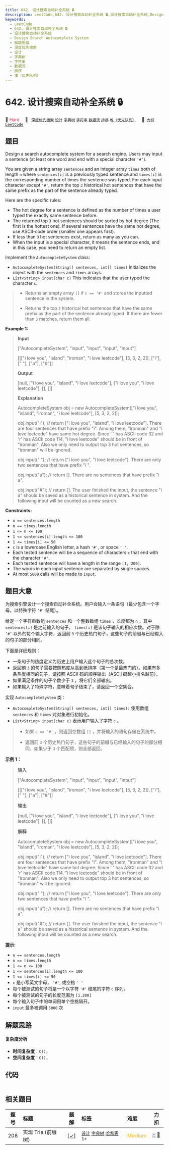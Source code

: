 ```yaml
---
title: 642. 设计搜索自动补全系统 🔒
description: LeetCode,642. 设计搜索自动补全系统 🔒,设计搜索自动补全系统,Design Search Autocomplete System,解题思路,深度优先搜索,设计,字典树,字符串,数据流,排序,堆（优先队列）
keywords:
  - LeetCode
  - 642. 设计搜索自动补全系统 🔒
  - 设计搜索自动补全系统
  - Design Search Autocomplete System
  - 解题思路
  - 深度优先搜索
  - 设计
  - 字典树
  - 字符串
  - 数据流
  - 排序
  - 堆（优先队列）
---
```


# 642. 设计搜索自动补全系统 🔒

🔴 <font color=#ff334b>Hard</font>&emsp; 🔖&ensp; [`深度优先搜索`](/tag/depth-first-search.md) [`设计`](/tag/design.md) [`字典树`](/tag/trie.md) [`字符串`](/tag/string.md) [`数据流`](/tag/data-stream.md) [`排序`](/tag/sorting.md) [`堆（优先队列）`](/tag/heap-priority-queue.md)&emsp; 🔗&ensp;[`力扣`](https://leetcode.cn/problems/design-search-autocomplete-system) [`LeetCode`](https://leetcode.com/problems/design-search-autocomplete-system)

## 题目

Design a search autocomplete system for a search engine. Users may input a
sentence (at least one word and end with a special character `'#'`).

You are given a string array `sentences` and an integer array `times` both of
length `n` where `sentences[i]` is a previously typed sentence and `times[i]`
is the corresponding number of times the sentence was typed. For each input
character except `'#'`, return the top `3` historical hot sentences that have
the same prefix as the part of the sentence already typed.

Here are the specific rules:

  * The hot degree for a sentence is defined as the number of times a user typed the exactly same sentence before.
  * The returned top `3` hot sentences should be sorted by hot degree (The first is the hottest one). If several sentences have the same hot degree, use ASCII-code order (smaller one appears first).
  * If less than `3` hot sentences exist, return as many as you can.
  * When the input is a special character, it means the sentence ends, and in this case, you need to return an empty list.

Implement the `AutocompleteSystem` class:

  * `AutocompleteSystem(String[] sentences, int[] times)` Initializes the object with the `sentences` and `times` arrays.
  * `List<String> input(char c)` This indicates that the user typed the character `c`. 
> 
> * Returns an empty array `[]` if `c == '#'` and stores the inputted sentence in the system.
> 
> * Returns the top `3` historical hot sentences that have the same prefix as the part of the sentence already typed. If there are fewer than `3` matches, return them all.



**Example 1:**

> 
> 
> 
> 
> 
> **Input**
> 
> ["AutocompleteSystem", "input", "input", "input", "input"]
> 
> [[["i love you", "island", "iroman", "i love leetcode"], [5, 3, 2, 2]], ["i"], [" "], ["a"], ["#"]]
> 
> **Output**
> 
> [null, ["i love you", "island", "i love leetcode"], ["i love you", "i love leetcode"], [], []]
> 
> 
> 
> **Explanation**
> 
> AutocompleteSystem obj = new AutocompleteSystem(["i love you", "island", "iroman", "i love leetcode"], [5, 3, 2, 2]);
> 
> obj.input("i"); // return ["i love you", "island", "i love leetcode"]. There are four sentences that have prefix "i". Among them, "ironman" and "i love leetcode" have same hot degree. Since ' ' has ASCII code 32 and 'r' has ASCII code 114, "i love leetcode" should be in front of "ironman". Also we only need to output top 3 hot sentences, so "ironman" will be ignored.
> 
> obj.input(" "); // return ["i love you", "i love leetcode"]. There are only two sentences that have prefix "i ".
> 
> obj.input("a"); // return []. There are no sentences that have prefix "i a".
> 
> obj.input("#"); // return []. The user finished the input, the sentence "i a" should be saved as a historical sentence in system. And the following input will be counted as a new search.

**Constraints:**

  * `n == sentences.length`
  * `n == times.length`
  * `1 <= n <= 100`
  * `1 <= sentences[i].length <= 100`
  * `1 <= times[i] <= 50`
  * `c` is a lowercase English letter, a hash `'#'`, or space `' '`.
  * Each tested sentence will be a sequence of characters `c` that end with the character `'#'`.
  * Each tested sentence will have a length in the range `[1, 200]`.
  * The words in each input sentence are separated by single spaces.
  * At most `5000` calls will be made to `input`.


## 题目大意

为搜索引擎设计一个搜索自动补全系统。用户会输入一条语句（最少包含一个字母，以特殊字符 `'#'` 结尾）。

给定一个字符串数组 `sentences` 和一个整数数组 `times` ，长度都为 `n` ，其中 `sentences[i]` 是之前输入的句子，
`times[i]` 是该句子输入的相应次数。对于除 `‘#’` 以外的每个输入字符，返回前 `3`
个历史热门句子，这些句子的前缀与已经输入的句子的部分相同。

下面是详细规则：

  * 一条句子的热度定义为历史上用户输入这个句子的总次数。
  * 返回前 `3` 的句子需要按照热度从高到低排序（第一个是最热门的）。如果有多条热度相同的句子，请按照 ASCII 码的顺序输出（ASCII 码越小排名越前）。
  * 如果满足条件的句子个数少于 `3` ，将它们全部输出。
  * 如果输入了特殊字符，意味着句子结束了，请返回一个空集合。

实现 `AutocompleteSystem` 类：

  * `AutocompleteSystem(String[] sentences, int[] times):` 使用数组`sentences` 和 `times` 对对象进行初始化。
  * `List<String> input(char c)` 表示用户输入了字符 `c` 。 
> 
> * 如果 `c == '#'` ，则返回空数组 `[]` ，并将输入的语句存储在系统中。
> 
> * 返回前 `3` 个历史热门句子，这些句子的前缀与已经输入的句子的部分相同。如果少于 `3` 个匹配项，则全部返回。



**示例 1：**

> 
> 
> 
> 
> 
> **输入**
> 
> ["AutocompleteSystem", "input", "input", "input", "input"]
> 
> [[["i love you", "island", "iroman", "i love leetcode"], [5, 3, 2, 2]], ["i"], [" "], ["a"], ["#"]]
> 
> **输出**
> 
> [null, ["i love you", "island", "i love leetcode"], ["i love you", "i love leetcode"], [], []]
> 
> 
> 
> **解释**
> 
> AutocompleteSystem obj = new AutocompleteSystem(["i love you", "island", "iroman", "i love leetcode"], [5, 3, 2, 2]);
> 
> obj.input("i"); // return ["i love you", "island", "i love leetcode"]. There are four sentences that have prefix "i". Among them, "ironman" and "i love leetcode" have same hot degree. Since ' ' has ASCII code 32 and 'r' has ASCII code 114, "i love leetcode" should be in front of "ironman". Also we only need to output top 3 hot sentences, so "ironman" will be ignored.
> 
> obj.input(" "); // return ["i love you", "i love leetcode"]. There are only two sentences that have prefix "i ".
> 
> obj.input("a"); // return []. There are no sentences that have prefix "i a".
> 
> obj.input("#"); // return []. The user finished the input, the sentence "i a" should be saved as a historical sentence in system. And the following input will be counted as a new search.
> 
> 



**提示:**

  * `n == sentences.length`
  * `n == times.length`
  * `1 <= n <= 100`
  * `1 <= sentences[i].length <= 100`
  * `1 <= times[i] <= 50`
  * `c` 是小写英文字母， `'#'`, 或空格 `' '`
  * 每个被测试的句子将是一个以字符 `'#'` 结尾的字符 `c` 序列。
  * 每个被测试的句子的长度范围为 `[1,200]` 
  * 每个输入句子中的单词用单个空格隔开。
  * `input` 最多被调用 `5000` 次


## 解题思路

#### 复杂度分析

- **时间复杂度**：`O()`，
- **空间复杂度**：`O()`，

## 代码

```javascript

```

## 相关题目

<!-- prettier-ignore -->
| 题号 | 标题 | 题解 | 标签 | 难度 | 力扣 |
| :------: | :------ | :------: | :------ | :------ | :------: |
| 208 | 实现 Trie (前缀树) | [[✓]](/problem/0208.md) |  [`设计`](/tag/design.md) [`字典树`](/tag/trie.md) [`哈希表`](/tag/hash-table.md) `1+` | <font color=#ffb800>Medium</font> | [🀄️](https://leetcode.cn/problems/implement-trie-prefix-tree) [🔗](https://leetcode.com/problems/implement-trie-prefix-tree) |